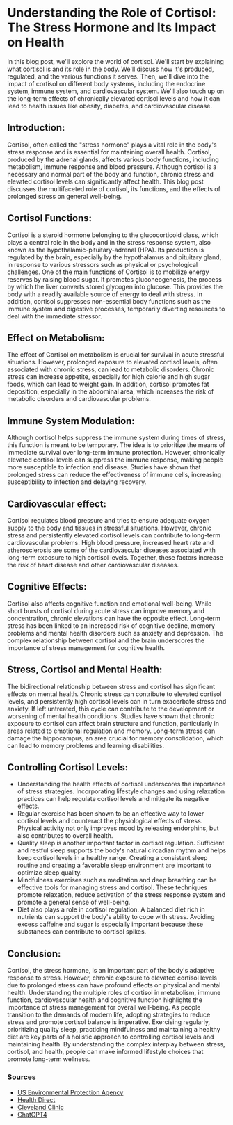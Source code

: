 # Understanding the Role of Cortisol: The Stress Hormone and Its Impact on Health

In this blog post, we'll explore the world of cortisol. We'll start by explaining what cortisol is and its role in the body. We'll discuss how it's produced, regulated, and the various functions it serves. Then, we'll dive into the impact of cortisol on different body systems, including the endocrine system, immune system, and cardiovascular system. We'll also touch up on the long-term effects of chronically elevated cortisol levels and how it can lead to health issues like obesity, diabetes, and cardiovascular disease. 

## Introduction:
Cortisol, often called the "stress hormone" plays a vital role in the body's stress response and is essential for maintaining overall health. Cortisol, produced by the adrenal glands, affects various body functions, including metabolism, immune response and blood pressure. Although cortisol is a necessary and normal part of the body and function, chronic stress and elevated cortisol levels can significantly affect health. This blog post discusses the multifaceted role of cortisol, its functions, and the effects of prolonged stress on general well-being.

## Cortisol Functions:
Cortisol is a steroid hormone belonging to the glucocorticoid class, which plays a central role in the body and in the stress response system, also known as the hypothalamic-pituitary-adrenal (HPA). Its production is regulated by the brain, especially by the hypothalamus and pituitary gland, in response to various stressors such as physical or psychological challenges.
One of the main functions of Cortisol is to mobilize energy reserves by raising blood sugar. It promotes gluconeogenesis, the process by which the liver converts stored glycogen into glucose. This provides the body with a readily available source of energy to deal with stress. In addition, cortisol suppresses non-essential body functions such as the immune system and digestive processes, temporarily diverting resources to deal with the immediate stressor.

## Effect on Metabolism:
The effect of Cortisol on metabolism is crucial for survival in acute stressful situations. However, prolonged exposure to elevated cortisol levels, often associated with chronic stress, can lead to metabolic disorders. Chronic stress can increase appetite, especially for high calorie and high sugar foods, which can lead to weight gain. In addition, cortisol promotes fat deposition, especially in the abdominal area, which increases the risk of metabolic disorders and cardiovascular problems.

## Immune System Modulation:
Although cortisol helps suppress the immune system during times of stress, this function is meant to be temporary. The idea is to prioritize the means of immediate survival over long-term immune protection. However, chronically elevated cortisol levels can suppress the immune response, making people more susceptible to infection and disease. Studies have shown that prolonged stress can reduce the effectiveness of immune cells, increasing susceptibility to infection and delaying recovery.

## Cardiovascular effect:
Cortisol regulates blood pressure and tries to ensure adequate oxygen supply to the body and tissues in stressful situations. However, chronic stress and persistently elevated cortisol levels can contribute to long-term cardiovascular problems. High blood pressure, increased heart rate and atherosclerosis are some of the cardiovascular diseases associated with long-term exposure to high cortisol levels. Together, these factors increase the risk of heart disease and other cardiovascular diseases.

## Cognitive Effects:
Cortisol also affects cognitive function and emotional well-being. While short bursts of cortisol during acute stress can improve memory and concentration, chronic elevations can have the opposite effect. Long-term stress has been linked to an increased risk of cognitive decline, memory problems and mental health disorders such as anxiety and depression. The complex relationship between cortisol and the brain underscores the importance of stress management for cognitive health.

## Stress, Cortisol and Mental Health:
The bidirectional relationship between stress and cortisol has significant effects on mental health. Chronic stress can contribute to elevated cortisol levels, and persistently high cortisol levels can in turn exacerbate stress and anxiety. If left untreated, this cycle can contribute to the development or worsening of mental health conditions.
Studies have shown that chronic exposure to cortisol can affect brain structure and function, particularly in areas related to emotional regulation and memory. Long-term stress can damage the hippocampus, an area crucial for memory consolidation, which can lead to memory problems and learning disabilities.

## Controlling Cortisol Levels:

+ Understanding the health effects of cortisol underscores the importance of stress strategies. Incorporating lifestyle changes and using relaxation practices can help regulate cortisol levels and mitigate its negative effects.
+ Regular exercise has been shown to be an effective way to lower cortisol levels and counteract the physiological effects of stress. Physical activity not only improves mood by releasing endorphins, but also contributes to overall health.
+ Quality sleep is another important factor in cortisol regulation. Sufficient and restful sleep supports the body's natural circadian rhythm and helps keep cortisol levels in a healthy range. Creating a consistent sleep routine and creating a favorable sleep environment are important to optimize sleep quality.
+ Mindfulness exercises such as meditation and deep breathing can be effective tools for managing stress and cortisol. These techniques promote relaxation, reduce activation of the stress response system and promote a general sense of well-being.
+ Diet also plays a role in cortisol regulation. A balanced diet rich in nutrients can support the body's ability to cope with stress. Avoiding excess caffeine and sugar is especially important because these substances can contribute to cortisol spikes.
  
## Conclusion:
Cortisol, the stress hormone, is an important part of the body's adaptive response to stress. However, chronic exposure to elevated cortisol levels due to prolonged stress can have profound effects on physical and mental health. Understanding the multiple roles of cortisol in metabolism, immune function, cardiovascular health and cognitive function highlights the importance of stress management for overall well-being.
As people transition to the demands of modern life, adopting strategies to reduce stress and promote cortisol balance is imperative. Exercising regularly, prioritizing quality sleep, practicing mindfulness and maintaining a healthy diet are key parts of a holistic approach to controlling cortisol levels and maintaining health. By understanding the complex interplay between stress, cortisol, and health, people can make informed lifestyle choices that promote long-term wellness.

### Sources
+ [US Environmental Protection Agency](https://www.epa.gov/endocrine-disruption/overview-endocrine-system#:~:text=The%20endocrine%20system%2C%20made%20up,the%20metabolism%20and%20blood%20sugar
)
+ [Health Direct](https://www.healthdirect.gov.au/endocrine-glands-and-their-hormones)
+ [Cleveland Clinic](https://my.clevelandclinic.org/health/body/21201-endocrine-system
)
+ [ChatGPT4](https://chat.openai.com/
)

